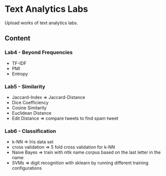 # Text Analytics Labs

Upload works of text analytics labs.

## Content 
### Lab4 - Beyond Frequencies 
* TF-IDF
* PMI
* Entropy

### Lab5 - Similarity 
* Jaccard-Index  =>  Jaccard-Distance
* Dice Coefficiency
* Cosine Similarity
* Euclidean Distance
* Edit Distance  =>  compare tweets to find spam tweet

### Lab6 - Classification
* k-NN  =>  Iris data set
* cross validation  =>  5 fold cross validation for k-NN
* Naive Bayes  =>  train with nltk name corpus based on the last letter in the name
* SVMs  =>  digit recognition with sklearn by running different training configurations
